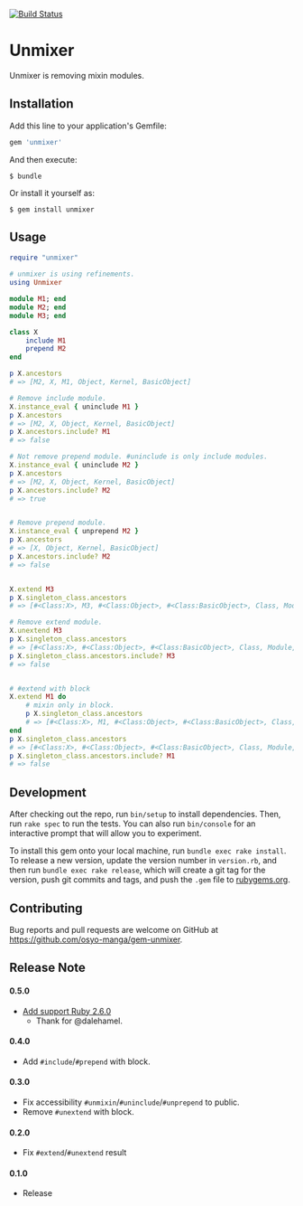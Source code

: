[![Build Status](https://travis-ci.org/osyo-manga/gem-unmixer.svg?branch=master)](https://travis-ci.org/osyo-manga/gem-unmixer)

# Unmixer

Unmixer is removing mixin modules.

## Installation

Add this line to your application's Gemfile:

```ruby
gem 'unmixer'
```

And then execute:

    $ bundle

Or install it yourself as:

    $ gem install unmixer

## Usage

```ruby
require "unmixer"

# unmixer is using refinements.
using Unmixer

module M1; end
module M2; end
module M3; end

class X
	include M1
	prepend M2
end

p X.ancestors
# => [M2, X, M1, Object, Kernel, BasicObject]

# Remove include module.
X.instance_eval { uninclude M1 }
p X.ancestors
# => [M2, X, Object, Kernel, BasicObject]
p X.ancestors.include? M1
# => false

# Not remove prepend module. #uninclude is only include modules.
X.instance_eval { uninclude M2 }
p X.ancestors
# => [M2, X, Object, Kernel, BasicObject]
p X.ancestors.include? M2
# => true


# Remove prepend module.
X.instance_eval { unprepend M2 }
p X.ancestors
# => [X, Object, Kernel, BasicObject]
p X.ancestors.include? M2
# => false


X.extend M3
p X.singleton_class.ancestors
# => [#<Class:X>, M3, #<Class:Object>, #<Class:BasicObject>, Class, Module, Object, Kernel, BasicObject]

# Remove extend module.
X.unextend M3
p X.singleton_class.ancestors
# => [#<Class:X>, #<Class:Object>, #<Class:BasicObject>, Class, Module, Object, Kernel, BasicObject]
p X.singleton_class.ancestors.include? M3
# => false


# #extend with block
X.extend M1 do
	# mixin only in block.
	p X.singleton_class.ancestors
	# => [#<Class:X>, M1, #<Class:Object>, #<Class:BasicObject>, Class, Module, Object, Kernel, BasicObject]
end
p X.singleton_class.ancestors
# => [#<Class:X>, #<Class:Object>, #<Class:BasicObject>, Class, Module, Object, Kernel, BasicObject]
p X.singleton_class.ancestors.include? M1
# => false

```

## Development

After checking out the repo, run `bin/setup` to install dependencies. Then, run `rake spec` to run the tests. You can also run `bin/console` for an interactive prompt that will allow you to experiment.

To install this gem onto your local machine, run `bundle exec rake install`. To release a new version, update the version number in `version.rb`, and then run `bundle exec rake release`, which will create a git tag for the version, push git commits and tags, and push the `.gem` file to [rubygems.org](https://rubygems.org).

## Contributing

Bug reports and pull requests are welcome on GitHub at https://github.com/osyo-manga/gem-unmixer.


## Release Note

#### 0.5.0

* [Add support Ruby 2.6.0](https://github.com/osyo-manga/gem-unmixer/pull/1)
  * Thank for @dalehamel.

#### 0.4.0

* Add `#include`/`#prepend` with block.

#### 0.3.0

* Fix accessibility `#unmixin`/`#uninclude`/`#unprepend` to public.
* Remove `#unextend` with block.

#### 0.2.0

* Fix `#extend`/`#unextend` result

#### 0.1.0
* Release

